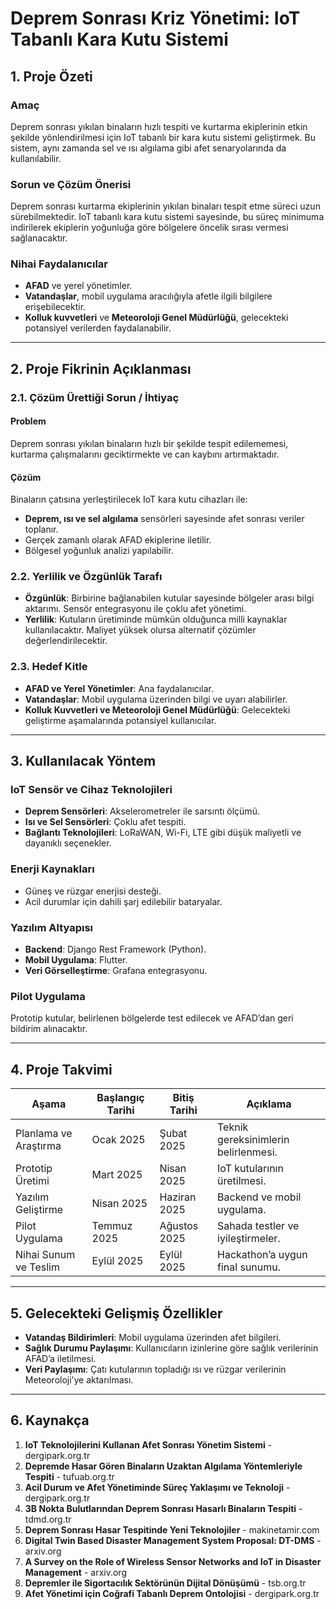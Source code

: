 
# Deprem Sonrası Kriz Yönetimi: IoT Tabanlı Kara Kutu Sistemi

## 1. Proje Özeti

### Amaç
Deprem sonrası yıkılan binaların hızlı tespiti ve kurtarma ekiplerinin etkin şekilde yönlendirilmesi için IoT tabanlı bir kara kutu sistemi geliştirmek. 
Bu sistem, aynı zamanda sel ve ısı algılama gibi afet senaryolarında da kullanılabilir.

### Sorun ve Çözüm Önerisi
Deprem sonrası kurtarma ekiplerinin yıkılan binaları tespit etme süreci uzun sürebilmektedir. IoT tabanlı kara kutu sistemi sayesinde, bu süreç minimuma indirilerek ekiplerin yoğunluğa göre bölgelere öncelik sırası vermesi sağlanacaktır.

### Nihai Faydalanıcılar
- **AFAD** ve yerel yönetimler.
- **Vatandaşlar**, mobil uygulama aracılığıyla afetle ilgili bilgilere erişebilecektir.
- **Kolluk kuvvetleri** ve **Meteoroloji Genel Müdürlüğü**, gelecekteki potansiyel verilerden faydalanabilir.

---

## 2. Proje Fikrinin Açıklanması

### 2.1. Çözüm Ürettiği Sorun / İhtiyaç

#### Problem
Deprem sonrası yıkılan binaların hızlı bir şekilde tespit edilememesi, kurtarma çalışmalarını geciktirmekte ve can kaybını artırmaktadır.

#### Çözüm
Binaların çatısına yerleştirilecek IoT kara kutu cihazları ile:
- **Deprem, ısı ve sel algılama** sensörleri sayesinde afet sonrası veriler toplanır.
- Gerçek zamanlı olarak AFAD ekiplerine iletilir.
- Bölgesel yoğunluk analizi yapılabilir.

### 2.2. Yerlilik ve Özgünlük Tarafı
- **Özgünlük**: Birbirine bağlanabilen kutular sayesinde bölgeler arası bilgi aktarımı. Sensör entegrasyonu ile çoklu afet yönetimi.
- **Yerlilik**: Kutuların üretiminde mümkün olduğunca milli kaynaklar kullanılacaktır. Maliyet yüksek olursa alternatif çözümler değerlendirilecektir.

### 2.3. Hedef Kitle
- **AFAD ve Yerel Yönetimler**: Ana faydalanıcılar.
- **Vatandaşlar**: Mobil uygulama üzerinden bilgi ve uyarı alabilirler.
- **Kolluk Kuvvetleri ve Meteoroloji Genel Müdürlüğü**: Gelecekteki geliştirme aşamalarında potansiyel kullanıcılar.

---

## 3. Kullanılacak Yöntem

### IoT Sensör ve Cihaz Teknolojileri
- **Deprem Sensörleri**: Akselerometreler ile sarsıntı ölçümü.
- **Isı ve Sel Sensörleri**: Çoklu afet tespiti.
- **Bağlantı Teknolojileri**: LoRaWAN, Wi-Fi, LTE gibi düşük maliyetli ve dayanıklı seçenekler.

### Enerji Kaynakları
- Güneş ve rüzgar enerjisi desteği.
- Acil durumlar için dahili şarj edilebilir bataryalar.

### Yazılım Altyapısı
- **Backend**: Django Rest Framework (Python).
- **Mobil Uygulama**: Flutter.
- **Veri Görselleştirme**: Grafana entegrasyonu.

### Pilot Uygulama
Prototip kutular, belirlenen bölgelerde test edilecek ve AFAD’dan geri bildirim alınacaktır.

---

## 4. Proje Takvimi

| **Aşama**               | **Başlangıç Tarihi** | **Bitiş Tarihi**  | **Açıklama**                           |
|-------------------------|---------------------|------------------|---------------------------------------|
| Planlama ve Araştırma   | Ocak 2025          | Şubat 2025       | Teknik gereksinimlerin belirlenmesi. |
| Prototip Üretimi        | Mart 2025          | Nisan 2025       | IoT kutularının üretilmesi.          |
| Yazılım Geliştirme      | Nisan 2025         | Haziran 2025     | Backend ve mobil uygulama.           |
| Pilot Uygulama          | Temmuz 2025        | Ağustos 2025     | Sahada testler ve iyileştirmeler.    |
| Nihai Sunum ve Teslim   | Eylül 2025         | Eylül 2025       | Hackathon’a uygun final sunumu.      |

---

## 5. Gelecekteki Gelişmiş Özellikler

- **Vatandaş Bildirimleri**: Mobil uygulama üzerinden afet bilgileri.
- **Sağlık Durumu Paylaşımı**: Kullanıcıların izinlerine göre sağlık verilerinin AFAD’a iletilmesi.
- **Veri Paylaşımı**: Çatı kutularının topladığı ısı ve rüzgar verilerinin Meteoroloji’ye aktarılması.

---

## 6. Kaynakça

1. **IoT Teknolojilerini Kullanan Afet Sonrası Yönetim Sistemi** - dergipark.org.tr
2. **Depremde Hasar Gören Binaların Uzaktan Algılama Yöntemleriyle Tespiti** - tufuab.org.tr
3. **Acil Durum ve Afet Yönetiminde Süreç Yaklaşımı ve Teknoloji** - dergipark.org.tr
4. **3B Nokta Bulutlarından Deprem Sonrası Hasarlı Binaların Tespiti** - tdmd.org.tr
5. **Deprem Sonrası Hasar Tespitinde Yeni Teknolojiler** - makinetamir.com
6. **Digital Twin Based Disaster Management System Proposal: DT-DMS** - arxiv.org
7. **A Survey on the Role of Wireless Sensor Networks and IoT in Disaster Management** - arxiv.org
8. **Depremler ile Sigortacılık Sektörünün Dijital Dönüşümü** - tsb.org.tr
9. **Afet Yönetimi için Coğrafi Tabanlı Deprem Ontolojisi** - dergipark.org.tr
